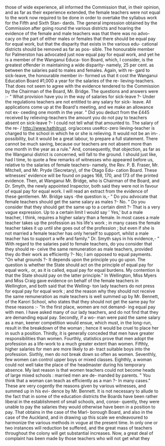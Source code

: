those of wide experience, all informed the Commission that, in their opinion, and as far as their experience extended, the female teachers were not equal to the work now required to be done in order to overtake the syllabus work for the Fifth and Sixth Stan- dards. The general impression obtained by the Commission after going round the various districts and hoaring the evidence of the female and male teachers was that there was no advo- cacy on the part of either males or females that there should be equal pay for equal work, but that the disparity that exists in the various edu- cational districts should be removed as far as pos- sible. The honourable member for Palmerston has advocated just now equal pay for equal work, and yet he is a member of the Wanganui Educa- tion Board, which, I consider, is the greatest offender in maintaining a wide disparity- namely, 25 per cent. as between the salaries paid to males and females. Again, with re- gard to sick-leave, the honourable member in- formed us that it cost the Wanganui Education Board #1,000 a year for the salaries of the re- lieving-teachers. That does not seem to agree with the evidence tendered to the Commission by the Chairman of the Board, Mr. Bridge. The questions and answers were :- " What provision have you in the way of salaries for sick-leave ?- Under the regulations teachers are not entitled to any salary for sick- leave. All applications come up at the Board's meeting, and we make an allowance not ex- ceeding one month in the year. " Did you deduct from the £445 received by relieving-teachers the amount you do not pay to teachers absent on sick-leave ?- I could not tell what that amounted to. The salary of the re- / http://www.hathitrust. org/access use#cc-zero lieving-teacher is charged to the school in which he or she is relieving. It would not be an im- . possibility, but it would be a great labour, to prepare a full statement. There cannot be much saving, because our teachers are not absent more than one month in the year as a rule." And, consequently, that objection, as far as the Wanganui district is concerned, will fall to the ground. I should just like, had I time, to quote a few remarks of witnesses who appeared before us, relative to the salaries of female teachers- namely, the Rev. P. B. Fraser, Mr. Mitchell, and Mr. Pryde (Secretary), of the Otago Edu- cation Board. These witnesses' evidence will be found on pages 168, 170, and 173 of the printed evidence. Then, at Wanganui Mr. Bridge, who is Chairman of the Board, and Dr. Smyth, the newly appointed Inspector, both said they were not in favour of equal pay for equal work. I will read an extract from the evidence of these gentlemen. Mr. Bridge says -the question is,- " Do you advocate that female teachers should get the same salary as males ?- No. " Do you consider that they should get the same up to a certain dimit ?- That is a very vague expression. Up to a certain limit I would say ' Yes,' but a male teacher, I think, requires a higher salary than a female. In most cases a male teacher takes up the profession as his life's work ; in many cases the female teacher takes it up until she goes out of the profession ; but even if she is not married a female teacher has only herself to support, whilst a male teacher has to support a wife and family." Dr. Smyth says in his evidence,- " With regard to the salaries paid to female teachers, do you consider that they should re- ceive the same remuneration as male teachers, provided they do their work as efficiently ?- No; I am opposed to equal payments. "On what grounds ?- It depends upon the principle you go upon. The question is whether the State should act on the principle of equal pay for equal work,. or, as it is called, equal pay for equal burdens. My contention is that the State should pay on the latter principle." In Wellington, Miss Myers and Miss Craig gave evidence on behalf of the female teachers in Wellington, and both said that the Welling- ton lady teachers do not press for equal pay for equal work ; and the reason why they should not receive the same remuneration as male teachers is well summed up by Mr. Bennett, of the Karori School, who states that they should not get the same pay for these reasons :- "In the first place, women are not demand- ing equal pay with men. I have asked many of our lady teachers, and do not find that they are demanding equal pay. Secondly, if a wo- man were paid the same salary as a man, keener competition would ensue, which must, in the long-run, result in the breakdown of the woman ; hence it would be cruel to place her in such a position. Thirdly, it is generally conceded that men have greater responsibilities than women. Fourthly, statistics prove that men adopt the profession as a life-work to a much greater extent than women. Fifthly, higher salaries for men are more likely to at- tract suitable boys into the profession. Sixthly, men do not break down so often as women. Seventhly, few women can control upper boys or mixed classes. Eighthly, a woman could not well take the place of the headmaster during his temporary absence. My last reason is that women teachers could not become heads of large mixed schools : married men are de- manded by parents. " You think that a woman can teach as efficiently as a man ?- In many cases." These are very cogently the reasons given by various witnesses, and summed up in his evi- dence by Mr. Bennett. It is not necessary to allude to the fact that in some of the education districts the Boards have been rather liberal in the establishment of small schools, and, conse- quently, they were unable to pay the salaries they would otherwise have been in a position to pay. That obtains in the case of the Marl- borough Board, and also in the case of the Auckland, and in drawing up this scale we endeavoured to harmonize the various methods in vogue at the present time. In only one or two instances will reduction be suffered, and the great mass of teachers throughout the colony will get substantial increases. Now, a great deal of complaint has been made by those teachers who will not get what they 